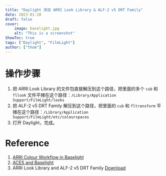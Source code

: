 ```yaml
---
title: "Daylight 添加 ARRI Look Library & ALF-2 v5 DRT Family"
date: 2023-01-28
draft: false
cover:
    image: baselight.jpg
    alt: "This is a screenshot"
ShowToc: true
tags: ["Daylight", "FilmLight"]
author: ["thom"]
---
```


# 操作步骤

1. 把 ARRI Look Library 的文件包直接解压到这个路径，把里面的多个 `cub` 和 `fllook` 文件平摊在这个路径：`/Library/Application Support/FilmLight/looks`
2. 把 ALF-2 v5 DRT Family 解压到这个路径，把里面的 `cub` 和 `fltransform` 平摊在这个路径：`/Library/Application Support/FilmLight/etc/colourspaces`
3. 打开 Daylight，完成。

# Reference

1. [ARRI Colour Workflow in Baselight](https://www.youtube.com/watch?v=EGmSWRJkCt0&t=343s)
2. [ACES and Baselight](https://www.youtube.com/watch?v=QTwWS8hluJk&t=730s)
3. ARRI Look Library and ALF-2 v5 DRT Family [Download](https://www.filmlight.ltd.uk/support/customer-login/colourspaces/colourspaces.php)
